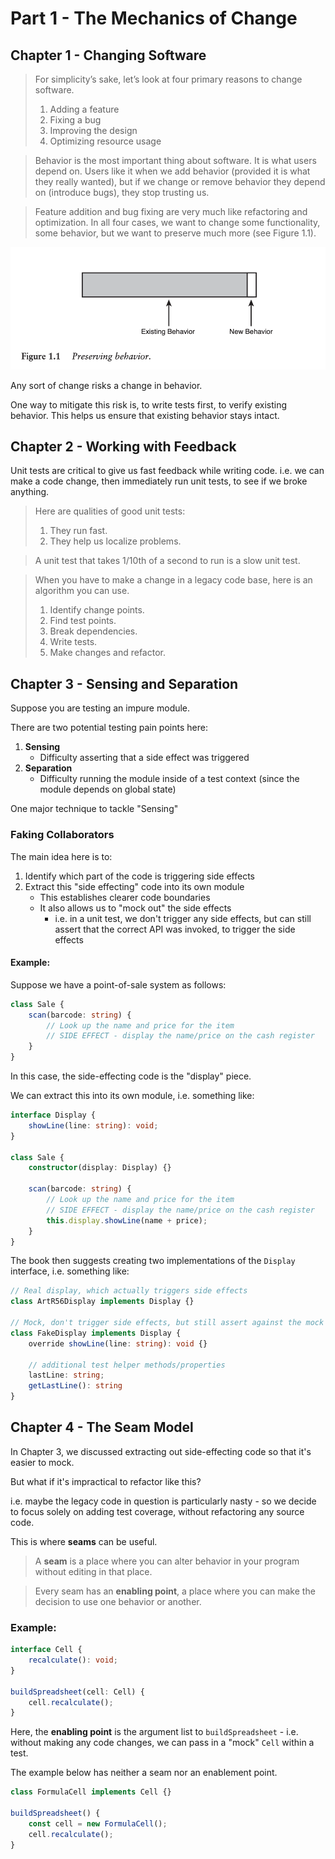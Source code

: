 # Part 1 - The Mechanics of Change
## Chapter 1 - Changing Software
> For simplicity’s sake, let’s look at four primary reasons to change software.
> 1. Adding a feature
> 2. Fixing a bug
> 3. Improving the design
> 4. Optimizing resource usage

> Behavior is the most important thing about software. It is what users depend on. Users like it when we add behavior (provided it is what they really wanted), but if we change or remove behavior they depend on (introduce bugs), they stop trusting us.

> Feature addition and bug fixing are very much like refactoring and optimization. In all four cases, we want to change some functionality, some behavior, but we want to preserve much more (see Figure 1.1).

![](./assets/figure-1.1.png)

Any sort of change risks a change in behavior.

One way to mitigate this risk is, to write tests first, to verify existing behavior. This helps us ensure that existing behavior stays intact.

## Chapter 2 - Working with Feedback
Unit tests are critical to give us fast feedback while writing code. i.e. we can make a code change, then immediately run unit tests, to see if we broke anything.

> Here are qualities of good unit tests:
> 1. They run fast.
> 2. They help us localize problems.

> A unit test that takes 1/10th of a second to run is a slow unit test.

> When you have to make a change in a legacy code base, here is an algorithm you can use.
> 1. Identify change points.
> 2. Find test points.
> 3. Break dependencies.
> 4. Write tests.
> 5. Make changes and refactor.

## Chapter 3 - Sensing and Separation
Suppose you are testing an impure module. 

There are two potential testing pain points here:
1. **Sensing**
    - Difficulty asserting that a side effect was triggered
2. **Separation**
    - Difficulty running the module inside of a test context (since the module depends on global state)

One major technique to tackle "Sensing"

### Faking Collaborators
The main idea here is to:
1. Identify which part of the code is triggering side effects
2. Extract this "side effecting" code into its own module
    - This establishes clearer code boundaries
    - It also allows us to "mock out" the side effects
        - i.e. in a unit test, we don't trigger any side effects, but can still assert that the correct API was invoked, to trigger the side effects

#### Example:
Suppose we have a point-of-sale system as follows:
```typescript
class Sale {
    scan(barcode: string) {
        // Look up the name and price for the item
        // SIDE EFFECT - display the name/price on the cash register
    }
}
```

In this case, the side-effecting code is the "display" piece.

We can extract this into its own module, i.e. something like:
```typescript
interface Display {
    showLine(line: string): void;
}

class Sale {
    constructor(display: Display) {}

    scan(barcode: string) {
        // Look up the name and price for the item
        // SIDE EFFECT - display the name/price on the cash register
        this.display.showLine(name + price);
    }
}
```

The book then suggests creating two implementations of the `Display` interface, i.e. something like:
```typescript
// Real display, which actually triggers side effects
class ArtR56Display implements Display {}

// Mock, don't trigger side effects, but still assert against the mock
class FakeDisplay implements Display {
    override showLine(line: string): void {}

    // additional test helper methods/properties
    lastLine: string;
    getLastLine(): string
}
```

## Chapter 4 - The Seam Model
In Chapter 3, we discussed extracting out side-effecting code so that it's easier to mock.

But what if it's impractical to refactor like this?

i.e. maybe the legacy code in question is particularly nasty - so we decide to focus solely on adding test coverage, without refactoring any source code.

This is where **seams** can be useful.

> A **seam** is a place where you can alter behavior in your program without editing in that place.

> Every seam has an **enabling point**, a place where you can make the decision to use one behavior or another.

### Example:
```typescript
interface Cell {
    recalculate(): void;
}

buildSpreadsheet(cell: Cell) {
    cell.recalculate();
}
```

Here, the **enabling point** is the argument list to `buildSpreadsheet` - i.e. without making any code changes, we can pass in a "mock" `Cell` within a test.

The example below has neither a seam nor an enablement point.
```typescript
class FormulaCell implements Cell {}

buildSpreadsheet() {
    const cell = new FormulaCell();
    cell.recalculate();
}
```
